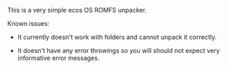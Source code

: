 This is a very simple ecos OS ROMFS unpacker. 

Known issues:

* It currently doesn't work with folders and cannot unpack it correctly. 

* It doesn't have any error throwings so you will should not expect very informative error messages.  
